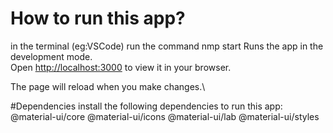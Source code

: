 # How to run this app?
in the terminal (eg:VSCode) run the command nmp start
Runs the app in the development mode.\
Open [http://localhost:3000](http://localhost:3000) to view it in your browser.

The page will reload when you make changes.\

#Dependencies
install the following dependencies to run this app:
@material-ui/core
@material-ui/icons
@material-ui/lab
@material-ui/styles
